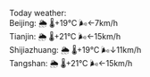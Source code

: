 Today weather:  
Beijing: 🌦 🌡️+19°C 🌬️←7km/h  
Tianjin: 🌦 🌡️+21°C 🌬️←15km/h  
Shijiazhuang: 🌦 🌡️+19°C 🌬️↓11km/h  
Tangshan: 🌦 🌡️+21°C 🌬️←15km/h  
